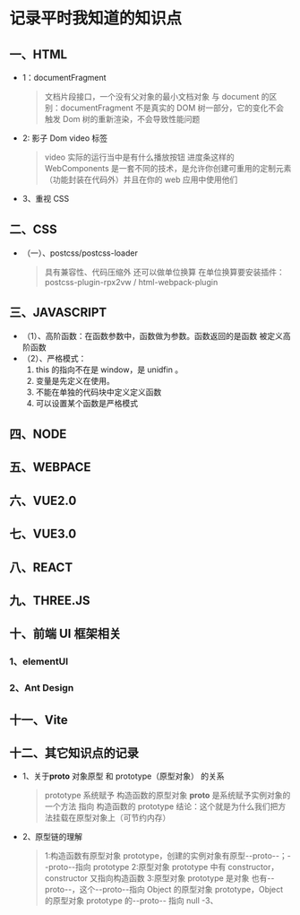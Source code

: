 # 记录平时我知道的知识点

## 一、HTML

- 1：documentFragment
  > 文档片段接口，一个没有父对象的最小文档对象
  > 与 document 的区别：documentFragment 不是真实的 DOM 树一部分，它的变化不会触发 Dom 树的重新渲染，不会导致性能问题
- 2: 影子 Dom video 标签
  > video 实际的运行当中是有什么播放按钮 进度条这样的
  > WebComponents 是一套不同的技术，是允许你创建可重用的定制元素（功能封装在代码外）并且在你的 web 应用中使用他们
- 3、重视 CSS

## 二、CSS

- （一）、postcss/postcss-loader
  > 具有兼容性、代码压缩外 还可以做单位换算
  > 在单位换算要安装插件：postcss-plugin-rpx2vw / html-webpack-plugin

## 三、JAVASCRIPT

- （1）、高阶函数：在函数参数中，函数做为参数。函数返回的是函数 被定义高阶函数
- （2）、严格模式：
  1. this 的指向不在是 window，是 unidfin 。
  2. 变量是先定义在使用。
  3. 不能在单独的代码块中定义定义函数
  4. 可以设置某个函数是严格模式

## 四、NODE

## 五、WEBPACE

## 六、VUE2.0

## 七、VUE3.0

## 八、REACT

## 九、THREE.JS

## 十、前端 UI 框架相关

### 1、elementUI

### 2、Ant Design

## 十一、Vite

## 十二、其它知识点的记录

- 1、关于**proto** 对象原型 和 prototype（原型对象） 的关系
  > prototype 系统赋予 构造函数的原型对象
  > **proto** 是系统赋予实例对象的一个方法 指向 构造函数的 prototype
  > 结论：这个就是为什么我们把方法挂载在原型对象上（可节约内存）
- 2、原型链的理解
  > 1:构造函数有原型对象 prototype，创建的实例对象有原型--proto--；--proto--指向 prototype
  > 2:原型对象 prototype 中有 constructor，constructor 又指向构造函数
  > 3:原型对象 prototype 是对象 也有--proto--，这个--proto--指向 Object 的原型对象 prototype，Object 的原型对象 prototype 的--proto-- 指向 null
  > -3、
